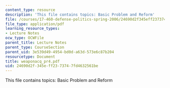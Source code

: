 ```yaml
---
content_type: resource
description: 'This file contains topics: Basic Problem and Reform'
file: /courses/17-460-defense-politics-spring-2006/24690d2f345eff2373747fd4632561be_weaponacq_pr4.pdf
file_type: application/pdf
learning_resource_types:
- Lecture Notes
ocw_type: OCWFile
parent_title: Lecture Notes
parent_type: CourseSection
parent_uid: 3e539d49-4954-bd0d-a63d-573e6c87b204
resourcetype: Document
title: weaponacq_pr4.pdf
uid: 24690d2f-345e-ff23-7374-7fd4632561be
---
```

This file contains topics: Basic Problem and Reform

